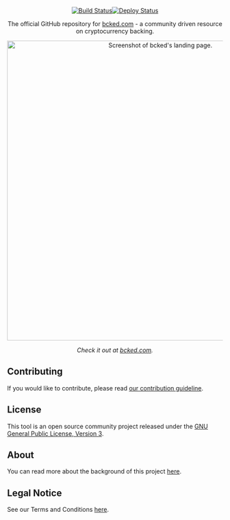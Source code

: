 <p align="center">
  <a href="https://github.com/bcked/bcked.com/actions/workflows/deploy.yml"><img src="https://github.com/bcked/bcked.com/actions/workflows/deploy.yml/badge.svg" alt="Build Status"></a><a href="https://github.com/bcked/bcked.com/actions/workflows/pages/pages-build-deployment"><img src="https://github.com/bcked/bcked.com/actions/workflows/pages/pages-build-deployment/badge.svg" alt="Deploy Status"></a>
</p>

<p align="center">The official GitHub repository for <a href="https://bcked.com/">bcked.com</a> - a community driven resource on cryptocurrency backing.</p>

<p align="center"><img src="https://raw.githubusercontent.com/bcked/bcked.com/gh-pages/previews/landing.jpg" width=700 alt="Screenshot of bcked's landing page."></p>

<p align="center"><em>Check it out at <a href="https://bcked.com/">bcked.com</a>.</em></p>

## Contributing

If you would like to contribute, please read [our contribution guideline](CONTRIBUTING.md).

## License

This tool is an open source community project released under the [GNU General Public License, Version 3](LICENSE).

## About

You can read more about the background of this project [here](ABOUT.md).

## Legal Notice

See our Terms and Conditions [here](LEGAL_NOTICE.md).
